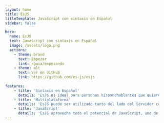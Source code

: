```yaml
---
layout: home
title: EsJS
titleTemplate: JavaScript con sintaxis en Español
sidebar: false

hero:
  name: EsJS
  text: JavaScript con sintaxis en Español
  image: /assets/logo.png
  actions:
    - theme: brand
      text: Empezar
      link: /guia/empezando
    - theme: alt
      text: Ver en GitHub
      link: https://github.com/es-js/esjs
  
features:
    - title: 'Sintaxis en Español'
      details: 'EsJS es ideal para personas hispanohablantes que quieren comenzar a programar, ya que las instrucciones están escritas en Español'
    - title: 'Multiplataforma'
      details: 'EsJS puede ser utilizado tanto del lado del Servidor como del Cliente, gracias a su conversión a JavaScript'
    - title: 'JavaScript'
      details: 'EsJS aprovecha todo el potencial de JavaScript, uno de los lenguajes de programación más utilizados en el mundo'
---
```


<div class="w-full h-8" />

<ClientOnly>
  <div class="w-full max-w-7xl mx-auto px-4 2xl:px-0">
    <EmbedPlayground src="https://editor.esjs.dev/JYWwDg9gTgLghlABAb0WKBXApgIzgZwBpE4AzYKEBASQHMM4AbLfRAX0QBMXvEByAAIsAtACt8AenTY8fAFByJExABEsAN2yN1WRBgB2cRFRhRgAL0QBjCPsSMIrO+lBYojxPoBfINx96MRvhuwLq8AGLAOLZwVlbAAHRypAbxtojk0YZxwAAU+gCUKHKIiOoIiMFmugC8iADaALoKpeVIRnUADCWVIVgJcLRQWLQIuXAFLWUVOIh1AIw9VaEDQyNjOJM9bda28JzQc4gATD09IKH6pgSIuTZXcAdIADyeRcg9rRVWR0YA1IgcJ9etVVsNRlA7pNSqUOoDgbM6lZgfd9tA-n8emwpsMYNBDEhllg5Ni5Pd8BBAgkWFYzDgKLkenwADIeeadNBmXzuJw+PysAJGADKfS4ukiWVi8UqtgAXHxiAklZkYjlcuzJltpLgCLkPqU+OzOa4eZ4+Ty+LKMqlgOlcu9gWQKFQoHQGMx8IyYTD6p1iPN-cRjsQAMzEACsxAAHP6wycA4gQwAWRqEYGlFXZeLqzrQmF57FsSZAA?hidePreview=true&hideOptions=true"  />
  </div>
</ClientOnly>
